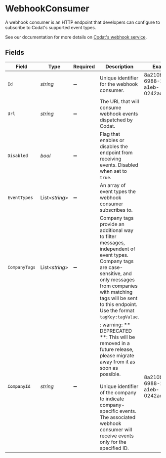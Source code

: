 # WebhookConsumer

﻿A webhook consumer is an HTTP endpoint that developers can configure to subscribe to Codat's supported event types.

See our documentation for more details on [Codat's webhook service](https://docs.codat.io/using-the-api/webhooks/overview).



## Fields

| Field                                                                                                                                                                                                                                                                         | Type                                                                                                                                                                                                                                                                          | Required                                                                                                                                                                                                                                                                      | Description                                                                                                                                                                                                                                                                   | Example                                                                                                                                                                                                                                                                       |
| ----------------------------------------------------------------------------------------------------------------------------------------------------------------------------------------------------------------------------------------------------------------------------- | ----------------------------------------------------------------------------------------------------------------------------------------------------------------------------------------------------------------------------------------------------------------------------- | ----------------------------------------------------------------------------------------------------------------------------------------------------------------------------------------------------------------------------------------------------------------------------- | ----------------------------------------------------------------------------------------------------------------------------------------------------------------------------------------------------------------------------------------------------------------------------- | ----------------------------------------------------------------------------------------------------------------------------------------------------------------------------------------------------------------------------------------------------------------------------- |
| `Id`                                                                                                                                                                                                                                                                          | *string*                                                                                                                                                                                                                                                                      | :heavy_minus_sign:                                                                                                                                                                                                                                                            | Unique identifier for the webhook consumer.                                                                                                                                                                                                                                   | 8a210b68-6988-11ed-a1eb-0242ac120002                                                                                                                                                                                                                                          |
| `Url`                                                                                                                                                                                                                                                                         | *string*                                                                                                                                                                                                                                                                      | :heavy_minus_sign:                                                                                                                                                                                                                                                            | The URL that will consume webhook events dispatched by Codat.                                                                                                                                                                                                                 |                                                                                                                                                                                                                                                                               |
| `Disabled`                                                                                                                                                                                                                                                                    | *bool*                                                                                                                                                                                                                                                                        | :heavy_minus_sign:                                                                                                                                                                                                                                                            | Flag that enables or disables the endpoint from receiving events. Disabled when set to `true`.                                                                                                                                                                                |                                                                                                                                                                                                                                                                               |
| `EventTypes`                                                                                                                                                                                                                                                                  | List<*string*>                                                                                                                                                                                                                                                                | :heavy_minus_sign:                                                                                                                                                                                                                                                            | An array of event types the webhook consumer subscribes to.                                                                                                                                                                                                                   |                                                                                                                                                                                                                                                                               |
| `CompanyTags`                                                                                                                                                                                                                                                                 | List<*string*>                                                                                                                                                                                                                                                                | :heavy_minus_sign:                                                                                                                                                                                                                                                            | Company tags provide an additional way to filter messages, independent of event types. Company tags are case-sensitive, and only messages from companies with matching tags will be sent to this endpoint. Use the format `tagKey:tagValue`.                                  |                                                                                                                                                                                                                                                                               |
| ~~`CompanyId`~~                                                                                                                                                                                                                                                               | *string*                                                                                                                                                                                                                                                                      | :heavy_minus_sign:                                                                                                                                                                                                                                                            | : warning: ** DEPRECATED **: This will be removed in a future release, please migrate away from it as soon as possible.<br/><br/>Unique identifier of the company to indicate company-specific events. The associated webhook consumer will receive events only for the specified ID. | 8a210b68-6988-11ed-a1eb-0242ac120002                                                                                                                                                                                                                                          |